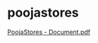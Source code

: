 # poojastores

[PoojaStores - Document.pdf](https://github.com/bvenkydevops/poojastores/files/12271203/PoojaStores.-.Document.pdf)
